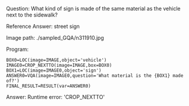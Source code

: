 Question: What kind of sign is made of the same material as the vehicle next to the sidewalk?

Reference Answer: street sign

Image path: ./sampled_GQA/n311910.jpg

Program:

```
BOX0=LOC(image=IMAGE,object='vehicle')
IMAGE0=CROP_NEXTTO(image=IMAGE,box=BOX0)
BOX1=LOC(image=IMAGE0,object='sign')
ANSWER0=VQA(image=IMAGE0,question='What material is the {BOX1} made of?')
FINAL_RESULT=RESULT(var=ANSWER0)
```
Answer: Runtime error: 'CROP_NEXTTO'

